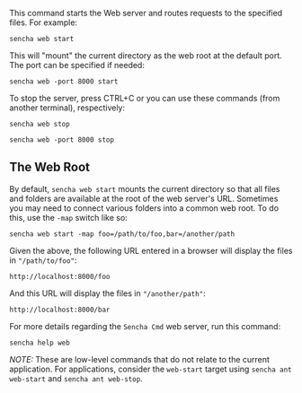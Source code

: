 This command starts the Web server and routes requests to the specified files.
For example:

    sencha web start

This will "mount" the current directory as the web root at the default port.
The port can be specified if needed:

    sencha web -port 8000 start

To stop the server, press CTRL+C or you can use these commands (from another
terminal), respectively:

    sencha web stop

    sencha web -port 8000 stop

## The Web Root

By default, `sencha web start` mounts the current directory so that all files
and folders are available at the root of the web server's URL. Sometimes you
may need to connect various folders into a common web root. To do this, use
the `-map` switch like so:

    sencha web start -map foo=/path/to/foo,bar=/another/path

Given the above, the following URL entered in a browser will display the files
in `"/path/to/foo"`:

    http://localhost:8000/foo

And this URL will display the files in `"/another/path"`:

    http://localhost:8000/bar

For more details regarding the `Sencha Cmd` web server, run this command:

    sencha help web

*NOTE:* These are low-level commands that do not relate to the current
application. For applications, consider the `web-start` target using
`sencha ant web-start` and `sencha ant web-stop`.
